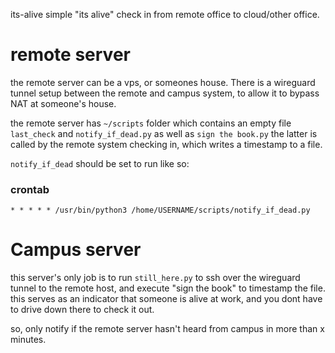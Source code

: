 its-alive
simple "its alive" check in from remote office to cloud/other office. 


# remote server #
the remote server can be a vps, or someones house. There is a wireguard tunnel setup between the remote and campus system, to allow it to bypass NAT at someone's house. 

the remote server has  `~/scripts` folder
which contains an empty file `last_check` and `notify_if_dead.py` as well as `sign the book.py` the latter is called by the remote system checking in, which writes a timestamp to a file. 

`notify_if_dead` should be set to run like so: 

### crontab ###

`* * * * * /usr/bin/python3 /home/USERNAME/scripts/notify_if_dead.py`

# Campus server #

this server's only job is to run `still_here.py` to ssh over the wireguard tunnel to the remote host, and execute "sign the book" to timestamp the file. this serves as an indicator that someone is alive at work, and you dont have to drive down there to check it out. 

so, only notify if the remote server hasn't heard from campus in more than x minutes. 
